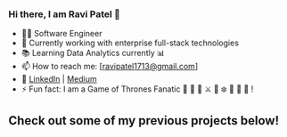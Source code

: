 ### Hi there, I am Ravi Patel 👋

<!--
**RaviPatel1713/RaviPatel1713** is a ✨ _special_ ✨ repository because its `README.md` (this file) appears on your GitHub profile. -->

- 👨‍💻 Software Engineer
- 🌱 Currently working with enterprise full-stack technologies
-  📚 Learning Data Analytics currently 📊
- 📫 How to reach me: [ravipatel1713@gmail.com]
- 🔗 [LinkedIn](https://www.linkedin.com/in/rp1713/) | [Medium](https://medium.com/@rp001713)
- ⚡ Fun fact: I am a Game of Thrones Fanatic 👸 👑 🐉 ⚔ 🦁 ❄️ 🍷 🤴 🏹 !


## Check out some of my previous projects below!

<!-- - 🌐 [Personal Website](https://www.example.com) -->


